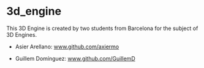 # 3d_engine

This 3D Engine is created by two students from Barcelona for the subject of 3D Engines.

- Asier Arellano: www.github.com/axiermo

- Guillem Domínguez: www.github.com/GuillemD
